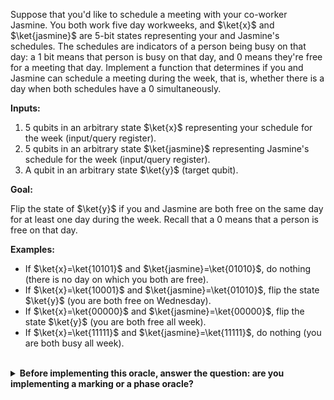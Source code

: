 Suppose that you'd like to schedule a meeting with your co-worker Jasmine.
You both work five day workweeks, and $\ket{x}$ and $\ket{jasmine}$ are 5-bit states representing your and Jasmine's schedules.
The schedules are indicators of a person being busy on that day: a $1$ bit means that person is busy on that day, and $0$ means they're free for a meeting that day. Implement a function that determines if you and Jasmine can schedule a meeting during the week, that is, whether there is a day when both schedules have a $0$ simultaneously.

**Inputs:**

  1. 5 qubits in an arbitrary state $\ket{x}$ representing your schedule for the week (input/query register).
  2. 5 qubits in an arbitrary state $\ket{jasmine}$ representing Jasmine's schedule for the week (input/query register).
  3. A qubit in an arbitrary state $\ket{y}$ (target qubit).

**Goal:**

Flip the state of $\ket{y}$ if you and Jasmine are both free on the same day for at least one day during the week.  Recall that a $0$ means that a person is free on that day.

**Examples:**

* If $\ket{x}=\ket{10101}$ and $\ket{jasmine}=\ket{01010}$, do nothing (there is no day on which you both are free).
* If $\ket{x}=\ket{10001}$ and $\ket{jasmine}=\ket{01010}$, flip the state $\ket{y}$ (you are both free on Wednesday).
* If $\ket{x}=\ket{00000}$ and $\ket{jasmine}=\ket{00000}$, flip the state $\ket{y}$ (you are both free all week).
* If $\ket{x}=\ket{11111}$ and $\ket{jasmine}=\ket{11111}$, do nothing (you are both busy all week).
    
<br/>
<details>
  <summary><b>Before implementing this oracle, answer the question: are you implementing a marking or a phase oracle?</b></summary>
    This is a marking oracle, because you're flipping the state of the target qubit $\ket{y}$ based on the state of the inputs $\ket{x}$ and $\ket{jasmine}$. Notice that even though you don't have the typical single-input-register situation that we saw earlier, this is still a marking oracle.
</details>
